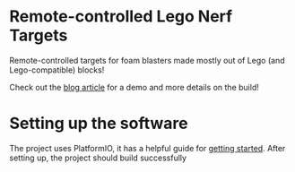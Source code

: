 # Remote-controlled Lego Nerf Targets

Remote-controlled targets for foam blasters made mostly out of Lego (and Lego-compatible) blocks!

Check out the [blog article](https://lalugue.github.io/blog/remote-controlled-nerf-targets) for a demo and more details on the build!

# Setting up the software

The project uses PlatformIO, it has a helpful guide for [getting started](https://docs.platformio.org/en/latest/integration/ide/pioide.html). After setting up, the project should build successfully
